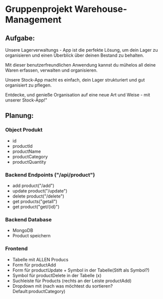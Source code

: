 # Gruppenprojekt Warehouse-Management

## Aufgabe:

Unsere Lagerverwaltungs - App ist die perfekte Lösung, um dein Lager zu organisieren und einen Überblick über deinen Bestand zu behalten.

Mit dieser benutzerfreundlichen Anwendung kannst du mühelos all deine Waren erfassen, verwalten und organisieren.

Unsere Stock-App macht es einfach, dein Lager strukturiert und gut organisiert zu pflegen.

Entdecke, und genieße Organisation auf eine neue Art und Weise - mit unserer Stock-App!"

## Planung:

### Object Produkt
- id
- productId
- productName
- productCategory
- productQuantity

### Backend Endpoints ("/api/product")

- add product("/add")
- update product("/update")
- delete product("/delete")
- get products("getall")
- get product("get/{id}")

### Backend Database

- MongoDB
- Product speichern


### Frontend
- Tabelle mit ALLEN Producs
- Form für productAdd
- Form für productUpdate + Symbol in der Tabelle(Stift als Symbol?)
- Symbol für productDelete in der Tabelle (x)
- Suchleiste für Products (rechts an der Leiste productAdd)
- Dropdown mit (nach was möchtest du sortieren? Default:productCategory)

